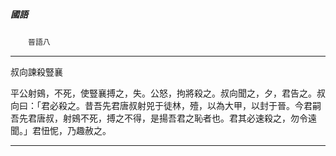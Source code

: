 

##### 國語
　　`晉語八`

* * *

叔向諫殺豎襄

平公射鴳，不死，使豎襄搏之，失。公怒，拘將殺之。叔向聞之，夕，君告之。叔向曰：「君必殺之。昔吾先君唐叔射兕于徒林，殪，以為大甲，以封于晉。今君嗣吾先君唐叔，射鴳不死，搏之不得，是揚吾君之恥者也。君其必速殺之，勿令遠聞。」君忸怩，乃趣赦之。

* * *

